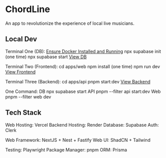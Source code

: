 # ChordLine

An app to revolutionize the experience of local live musicians.

## Local Dev

Terminal One (DB):
[Ensure Docker Installed and Running](https://docs.docker.com/desktop)
npx supabase init (one time)
npx supabase start
[View DB](http://127.0.0.1:54323/project/default)

Terminal Two (Frontend):
cd apps/web
npm install (one time)
npm run dev
[View Frontend](http://localhost:3000/)

Terminal Three (Backend):
cd apps/api
pnpm start:dev
[View Backend](http://localhost:3001/docs)

One Command:
DB
npx supabase start
API
pnpm --filter api start:dev
Web
pnpm --filter web dev

## Tech Stack

Web Hosting: Vercel
Backend Hosting: Render
Database: Supabase
Auth: Clerk

Web Framework: NextJS + Nest + Fastify
Web UI: ShadCN + Tailwind

Testing: Playwright
Package Manager: pnpm
ORM: Prisma
